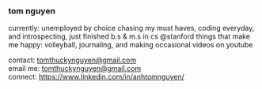 
### tom nguyen
currently: unemployed by choice chasing my must haves, coding everyday, and introspecting,
just finished b.s & m.s in cs @stanford
things that make me happy: volleyball, journaling, and making occasional videos on youtube 

contact: tomthuckynguyen@gmail.com <br>
email me: tomthuckynguyen@gmail.com <br>
connect: https://www.linkedin.com/in/anhtomnguyen/  <br>

